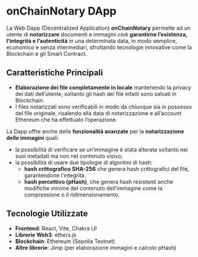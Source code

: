 # onChainNotary DApp

La Web Dapp (Decentralized Application) **onChainNotary** permette ad un utente di **notarizzare** documenti e immagini cioè **garantirne l’esistenza, l’integrità e l’autenticità** in una determinata data, in modo semplice, economico e senza intermediari, sfruttando tecnologie innovative come la Blockchain e gli Smart Contract.

## Caratteristiche Principali
- **Elaborazione dei file completamente in locale** mantenendo la privacy dei dati dell’utente, soltanto gli hash dei file infatti sono salvati in Blockchain. 
- I files notarizzati sono verificabili in modo da chiunque sia in possesso del file originale, risalendo alla data di notarizzazione e all’account Ethereum che ha effettuato l’operazione.

La Dapp offre anche delle **funzionalità avanzate** per la **notarizzazione delle
immagini** quali:
- la possibilità di verificare se un’immagine è stata alterata soltanto
nei suoi metadati ma non nel contenuto visivo;
- la possibilità di usare due tipologie di algoritmi di hash: 
    - **hash crittografico SHA-256** che genera hash crittografici del file, garantendone l'integrità.
    - **hash percettivo (pHash)**, che genera hash resistenti anche modifiche minime del contenuto dell’immagine come la compressione o il ridimensionamento.

## Tecnologie Utilizzate

- **Frontend**: React, Vite, Chakra UI
- **Librerie Web3**: ethers.js
- **Blockchain**: Ethereum (Sepolia Testnet)
- **Altre librerie**: Jimp (per elaborazione immagini e calcolo pHash)